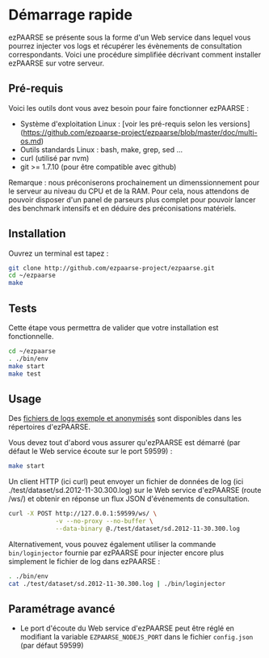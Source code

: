 # Démarrage rapide #

ezPAARSE se présente sous la forme d'un Web service dans lequel vous pourrez injecter vos logs et récupérer les évènements de consultation correspondants. Voici une procédure simplifiée décrivant comment installer ezPAARSE sur votre serveur.

## Pré-requis ##

Voici les outils dont vous avez besoin pour faire fonctionner ezPAARSE :

* Système d'exploitation Linux : [voir les pré-requis selon les versions] (https://github.com/ezpaarse-project/ezpaarse/blob/master/doc/multi-os.md)
* Outils standards Linux : bash, make, grep, sed ... 
* curl (utilisé par nvm)
* git >= 1.7.10 (pour être compatible avec github)

Remarque : nous préconiserons prochainement un dimenssionnement pour le serveur au niveau du CPU et de la RAM.
Pour cela, nous attendons de pouvoir disposer d'un panel de parseurs plus complet pour pouvoir lancer des benchmark intensifs et en déduire des préconisations matériels.

## Installation ##

Ouvrez un terminal est tapez :

```bash
git clone http://github.com/ezpaarse-project/ezpaarse.git
cd ~/ezpaarse
make
```

## Tests ##

Cette étape vous permettra de valider que votre installation est fonctionnelle.

```bash
cd ~/ezpaarse
. ./bin/env
make start
make test
```

## Usage ##

Des [fichiers de logs exemple et anonymisés](https://raw.github.com/ezpaarse-project/ezpaarse/master/test/dataset/sd.2012-11-30.300.log) sont disponibles dans les répertoires d'ezPAARSE.

Vous devez tout d'abord vous assurer qu'ezPAARSE est démarré (par défaut le Web service écoute sur le port 59599) :

```bash
make start
```

Un client HTTP (ici curl) peut envoyer un fichier de données de log (ici ./test/dataset/sd.2012-11-30.300.log) sur le Web service d'ezPAARSE (route /ws/) et obtenir en réponse un flux JSON d'événements de consultation.

```bash
curl -X POST http://127.0.0.1:59599/ws/ \
             -v --no-proxy --no-buffer \
             --data-binary @./test/dataset/sd.2012-11-30.300.log
```

Alternativement, vous pouvez également utiliser la commande ``bin/loginjector`` fournie par ezPAARSE pour injecter encore plus simplement le fichier de log dans ezPAARSE :

```bash
. ./bin/env
cat ./test/dataset/sd.2012-11-30.300.log | ./bin/loginjector
```

## Paramétrage avancé ##

* Le port d'écoute du Web service d'ezPAARSE peut être réglé en modifiant la variable ``EZPAARSE_NODEJS_PORT`` dans le fichier ``config.json`` (par défaut 59599)
